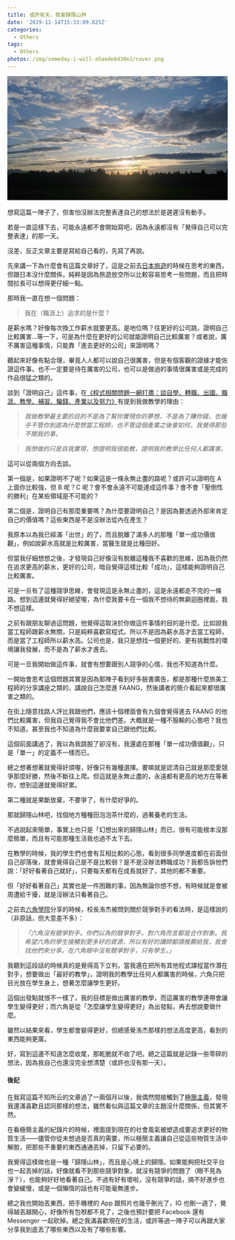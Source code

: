 ```yaml
---
title: 或許有天，我會歸隱山林
date: '2019-11-14T15:33:09.825Z'
categories:
  - Others
tags:
  - Others
photos: /img/someday-i-will-a5aede6d30e2/cover.png
---
```


![](/img/someday-i-will-a5aede6d30e2/1__6uEL3V6WSq44IFEVRhGFow.jpeg)

想寫這篇一陣子了，但害怕沒辦法完整表達自己的想法於是遲遲沒有動手。

若是一直這樣下去，可能永遠都不會開始寫吧，因為永遠都沒有「覺得自己可以完整表達」的那一天。

沒差，反正文章主要是寫給自己看的，先寫了再說。

先來講一下為什麼會有這篇文章好了，這是之前去[日本旅遊](/2019/07/13/travel-part1-46e50a306467/)的時候在思考的東西，但跟日本沒什麼關係，純粹是因為旅遊放空所以比較容易思考一些問題，而且把時間拉長可以想得更仔細一點。

那時我一直在想一個問題：

> 我在（職涯上）追求的是什麼？

是薪水嗎？好像每次換工作薪水就要更高。是地位嗎？往更好的公司跳，證明自己比較厲害…等一下，可是為什麼在更好的公司就能證明自己比較厲害？或者說，厲不厲害這種事情，只能靠「進去更好的公司」來證明嗎？

聽起來好像有點合理，畢竟人人都可以說自己很厲害，但是有個客觀的證據才能佐證這件事。也不一定要是待在厲害的公司，也可以是做過的事情很厲害或是完成的作品很猛之類的。

談到「證明自己」這件事，在[《程式相關問題一網打盡：談自學、轉職、出國、職涯、教學、補習、騙錢、產業以及努力》](/2019/02/05/qa-be72946f0b23/)有提到我做教學的理由：

> _我做教學最主要的目的不是為了幫你實現你的夢想，不是為了賺你錢，也幾乎不管你到底為什麼想當工程師，也不管這個產業之後會如何，我覺得那些不關我的事。_

> _我想做的只是自我實現，想證明我很能教，證明我的教學比任何人都厲害。_

這可以從兩個方向去談。

第一個是，如果證明不了呢？如果這是一條永無止盡的路呢？或許可以證明在 A 上面你比較強，但 B 呢？C 呢？會不會永遠不可能達成這件事？會不會「壓倒性的勝利」在某些領域是不可能的？

第二個是，證明自己有那麼重要嗎？為什麼要證明自己？是因為要透過外部來肯定自己的價值嗎？這些東西是不是沒辦法從內在產生？

我原本以為我已經滿「出世」的了，而且脫離了滿多人的那種「單一成功價值觀」，例如說薪水高就是比較厲害，當醫生就是比種田好。

但當我仔細想想之後，才發現自己好像沒有脫離這種我不喜歡的思維，因為我仍然在追求更高的薪水，更好的公司，暗自覺得這樣比較「成功」，這樣能夠證明自己比較厲害。

可是一旦有了這種競爭思維，會發現這是永無止盡的，這是永遠都走不完的一條路。想到這邊就覺得好絕望喔，為什麼我要卡在一個我不想待的無窮迴圈裡面，我不想這樣。

之前有跟朋友聊過這問題，他覺得這取決於你做這件事情的目的是什麼。比如說我當工程師跟薪水無關，只是純粹喜歡寫程式。所以不是因為薪水高才去當工程師，而是當了工程師所以薪水高。公司也是，我只是想找一個更好的、更有挑戰性的環境讓我發展，而不是為了薪水才進去。

可是一旦我開始做這件事，就會有想要跟別人競爭的心情，我也不知道為什麼。

一開始會思考這個問題其實是因為那陣子看到好多臉書廣告，都是那種什麼旅美工程師的分享講座之類的，講說自己怎麼進 FAANG，然後講者的簡介看起來都很厲害之類的。

在街上隨意找路人評比我跟他們，應該十個裡面會有九個會覺得進去 FAANG 的他們比較厲害，但我自己覺得我不會比他們差。大概就是一種不服輸的心態吧？我也不知道。甚至我也不知道為什麼我要拿自己跟他們比較。

這個前面講過了，我以為我跳脫了卻沒有，我還處在那種「單一成功價值觀」，只是「單一」的定義不一樣而已。

總之想著想著就覺得好煩喔，好像只有幾種選擇。要嘛就是認清自己就是那麼愛競爭那麼好勝，然後不斷往上爬。但這就是永無止盡的，永遠都有更高的地方在等著你，想到這邊就覺得好累。

第二種就是果斷放棄，不要爭了，有什麼好爭的。

那就歸隱山林吧，找個地方種種田泡泡茶什麼的，過著養老的生活。

不過說起來簡單，事實上也只是「幻想出來的歸隱山林」而已，很有可能根本沒那麼簡單，而且有可能那種生活我也過不太下去。

在教學的時候，我的學生們也會有互相比較的心態，看到很多同學進度都在前面但自己卻落後，就會覺得自己是不是比較弱？是不是沒辦法轉職成功？我都告訴他們說：「好好看著自己就好」，只要每天都有在成長就好了，其他的都不重要。

但「好好看著自己」其實也是一件困難的事，因為無論你想不想，有時候就是會被周遭給干擾，就是沒辦法只看著自己。

之前去[六角學院](https://www.hexschool.com)分享的時候，校長洧杰被問到關於競爭對手的看法時，是這樣說的（非原話，但大意差不多）：

> _「六角沒有競爭對手。你們以為的競爭對手，對六角而言都是合作對象。我希望六角的學生接觸到更多好的資源，所以有好的講師都請推薦給我，我會找他們來分享。在六角眼中沒有競爭對手，只有學生。」_

我聽到這段話的時候真的是覺得高下立判，當我還在把所有其他程式課程當作潛在對手，想要做出「最好的教學」，證明我的教學比任何人都厲害的時候，六角只把目光放在學生身上，想著怎麼讓學生更好。

這個出發點就很不一樣了，我的目標是做出厲害的教學，而這厲害的教學連帶會讓學生變得更好；而六角是從「怎麼讓學生變得更好」為出發點，再去想說要做什麼。

雖然以結果來看，學生都會變得更好，但總感覺洧杰那樣的想法高度更高，看到的東西能夠更廣。

好，寫到這邊不知道怎麼收尾，那乾脆就不收了吧。總之這篇就是記錄一些零碎的想法，因為我自己也還沒完全想清楚（或許也沒有那一天）。

#### 後記

在我寫這篇不知所云的文章過了一兩個月以後，我偶然間接觸到了[極簡主義](https://www.netflix.com/title/80114460)，發現我還滿喜歡且認同那樣的想法，雖然看似與這篇文章的主題沒什麼關係，但其實不然。

在看極簡主義的紀錄片的時候，裡面提到現在的社會風氣被塑造成要追求更好的物質生活——儘管你從未想過是否真的需要，所以極簡主義讓自己從這些物質生活中解脫，把那些不重要的東西通通丟掉，只留下必要的。

我覺得這樣做也是一種「歸隱山林」，而且是心境上的歸隱。如果能夠把社交平台也一起丟掉的話，好像就看不到那些競爭對象，就沒有競爭的問題了（眼不見為淨？），也能夠好好地看著自己。不過有好有壞啦，沒有競爭的話，搞不好進步也會變緩慢，或是一個懶惰的話也有可能毫無進步。

總之我也開始丟東西，把手機裡的 App 跟照片也幾乎刪光了，IG 也刪一週了，覺得越丟越開心，好像所有包袱都不見了，之後也預計要把 Facebook 還有 Messenger 一起砍掉。總之我滿喜歡現在的生活，或許等過一陣子可以再跟大家分享我到底丟了哪些東西以及有了哪些影響。